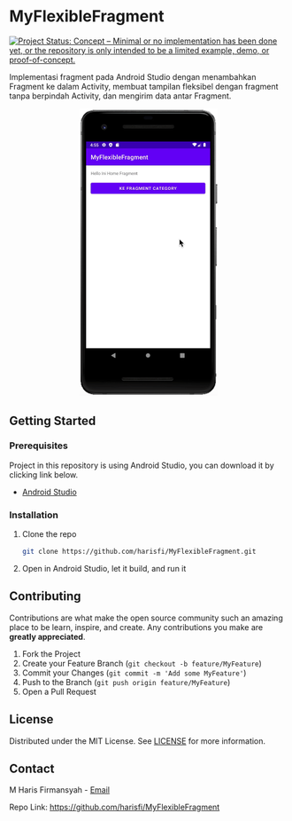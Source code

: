# MyFlexibleFragment
[![Project Status: Concept – Minimal or no implementation has been done yet, or the repository is only intended to be a limited example, demo, or proof-of-concept.](https://www.repostatus.org/badges/latest/concept.svg)](https://www.repostatus.org/#concept)

Implementasi fragment pada Android Studio dengan menambahkan Fragment ke dalam Activity, membuat tampilan fleksibel dengan fragment tanpa berpindah Activity, dan mengirim data antar Fragment.

<p align="center"><img src="https://github.com/harisfi/MyFlexibleFragment/blob/master/202011181700125d9f70201531434d9cb76e7f4c873456.gif?raw=true" width="250"/></p>

## Getting Started

### Prerequisites

Project in this repository is using Android Studio, you can download it by clicking link below.
* [Android Studio](https://developer.android.com/studio)

### Installation

1. Clone the repo
   ```sh
   git clone https://github.com/harisfi/MyFlexibleFragment.git
   ```
2. Open in Android Studio, let it build, and run it

## Contributing

Contributions are what make the open source community such an amazing place to be learn, inspire, and create. Any contributions you make are **greatly appreciated**.

1. Fork the Project
2. Create your Feature Branch (`git checkout -b feature/MyFeature`)
3. Commit your Changes (`git commit -m 'Add some MyFeature'`)
4. Push to the Branch (`git push origin feature/MyFeature`)
5. Open a Pull Request

## License

Distributed under the MIT License. See [LICENSE](LICENSE) for more information.


## Contact

M Haris Firmansyah - <a href="mailto:%61%63%63%2e%63%70%2e%68%61%72%69%73%40%67%6d%61%69%6c%2e%63%6f%6d">Email</a>

Repo Link: https://github.com/harisfi/MyFlexibleFragment

